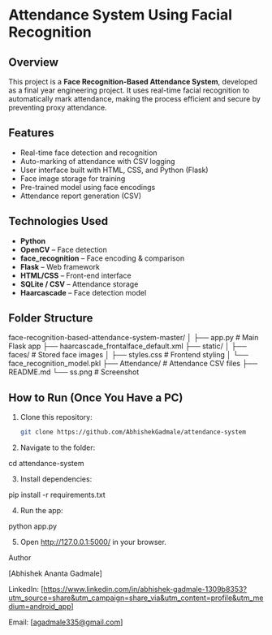 # Attendance System Using Facial Recognition

## Overview
This project is a **Face Recognition-Based Attendance System**, developed as a final year engineering project. It uses real-time facial recognition to automatically mark attendance, making the process efficient and secure by preventing proxy attendance.

## Features
- Real-time face detection and recognition
- Auto-marking of attendance with CSV logging
- User interface built with HTML, CSS, and Python (Flask)
- Face image storage for training
- Pre-trained model using face encodings
- Attendance report generation (CSV)

## Technologies Used
- **Python**
- **OpenCV** – Face detection
- **face_recognition** – Face encoding & comparison
- **Flask** – Web framework
- **HTML/CSS** – Front-end interface
- **SQLite / CSV** – Attendance storage
- **Haarcascade** – Face detection model

## Folder Structure

face-recognition-based-attendance-system-master/ │ ├── app.py                     # Main Flask app ├── haarcascade_frontalface_default.xml ├── static/ │   ├── faces/                 # Stored face images │   ├── styles.css             # Frontend styling │   └── face_recognition_model.pkl ├── Attendance/                # Attendance CSV files ├── README.md └── ss.png                     # Screenshot

## How to Run (Once You Have a PC)
1. Clone this repository:
   ```bash
   git clone https://github.com/AbhishekGadmale/attendance-system

2. Navigate to the folder:

cd attendance-system


3. Install dependencies:

pip install -r requirements.txt


4. Run the app:

python app.py


5. Open http://127.0.0.1:5000/ in your browser.






Author

[Abhishek Ananta Gadmale]

LinkedIn: [https://www.linkedin.com/in/abhishek-gadmale-1309b8353?utm_source=share&utm_campaign=share_via&utm_content=profile&utm_medium=android_app]

Email: [agadmale335@gmail.com]
